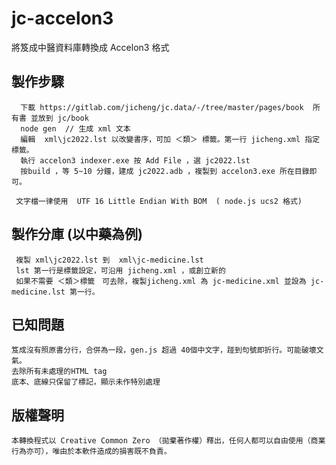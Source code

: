 # jc-accelon3
將笈成中醫資料庫轉換成 Accelon3 格式

## 製作步驟
      下載 https://gitlab.com/jicheng/jc.data/-/tree/master/pages/book  所有書 並放到 jc/book 
      node gen  // 生成 xml 文本
      編輯  xml\jc2022.lst 以改變書序，可加 ＜類＞ 標籤。第一行 jicheng.xml 指定標籤。
      執行 accelon3 indexer.exe 按 Add File ，選 jc2022.lst
      按build ，等 5~10 分鐘，建成 jc2022.adb ，複製到 accelon3.exe 所在目錄即可。

     文字檔一律使用  UTF 16 Little Endian With BOM  ( node.js ucs2 格式)

## 製作分庫 (以中藥為例)

     複製 xml\jc2022.lst 到  xml\jc-medicine.lst 
     lst 第一行是標籤設定，可沿用 jicheng.xml ，或創立新的
     如果不需要 ＜類＞標籤　可去除，複製jicheng.xml 為 jc-medicine.xml 並設為 jc-medicine.lst 第一行。

## 已知問題

    笈成沒有照原書分行，合併為一段，gen.js 超過 40個中文字，踫到句號即折行。可能破壞文氣。
    去除所有未處理的HTML tag
    底本、底線只保留了標記，顯示未作特別處理

## 版權聲明

    本轉換程式以 Creative Common Zero （拋棄著作權）釋出，任何人都可以自由使用（商業行為亦可），唯由於本軟件造成的損害既不負責。